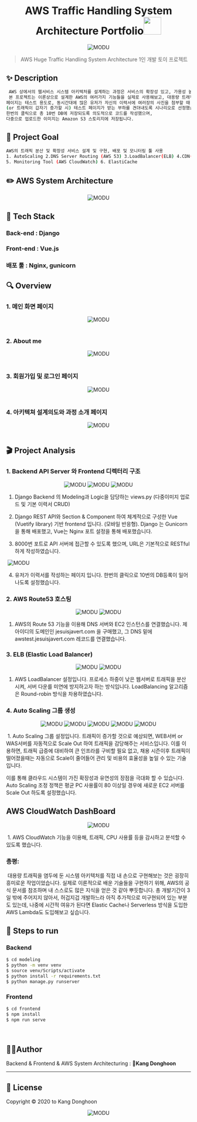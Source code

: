 <h1 align="center">AWS Traffic Handling System Architecture Portfolio<img src="https://raw.githubusercontent.com/MartinHeinz/MartinHeinz/master/wave.gif" width="48px"></h1>
<p>
</p>

<center>
    <img src="./README.assets/logo.png" alt="MODU"/>
</center>

> AWS Huge Traffic Handling System Architecture 1인 개발 토이 프로젝트



## ✨ Description

```sh
 AWS 상에서의 웹서비스 시스템 아키텍처를 설계하는 과정은 서비스의 확장성 있고, 가용성 높은 운영 여건을 마련하기 위해 필수적입니다.
 본 프로젝트는 이론상으로 설계한 AWS의 여러가지 기능들을 실제로 사용해보고, 대용량 트래픽을 대처하는 고가용성의 시스템 아키텍쳐를 구축하고, 실제로 배포해보고, 모니터링툴을 사용해서 시스템이 잘 작동하는지 확인해보기 위함입니다.
페이지는 테스트 용도로, 동시간대에 많은 유저가 자신의 이력서에 여러장의 사진을 첨부할 때
(or 트래픽이 갑자기 증가할 시) 테스트 페이지가 받는 부하를 견뎌내도록 시나리오로 선정했습니다.
한번의 클릭으로 총 10번 DB에 저장되도록 의도적으로 코드를 작성했으며,
다중으로 업로드한 이미지는 Amazon S3 스토리지에 저장됩니다.
```



## :pushpin: Project Goal

```sh
AWS의 트래픽 분산 및 확장성 서비스 설계 및 구현, 배포 및 모니터링 툴 사용
1. AutoScaling 2.DNS Server Routing (AWS 53) 3.LoadBalancer(ELB) 4.CDN(Cloudfront)
5. Monitoring Tool (AWS CloudWatch) 6. ElastiCache
```



## :pencil2:  AWS System Architecture

<center>
    <img src="./README.assets/sli0.png" alt="MODU"  align="center"/>
</center>

## :wrench: Tech Stack

### 	Back-end : Django

### 	Front-end : Vue.js

### 	배포 툴 : Nginx, gunicorn



## :mag: Overview

### 1. 메인 화면 페이지

<center>
    <img src="./README.assets/1.png" alt="MODU"/>
</center>
<br>

### 2. About me

<center>
    <img src="./README.assets/2.png" alt="MODU"/>
</center>


<br>

### 3. 회원가입 및 로그인 페이지

<center>
    <img src="./README.assets/3.png" alt="MODU"/>
</center>

<br>

### 4. 아키텍쳐 설계의도와 과정 소개 페이지

<center>
    <img src="./README.assets/4.png" alt="MODU"/>
</center>
<br>



## 🎬 Project Analysis

### 1. Backend API Server 와 Frontend 디렉터리 구조

<center>
    <img src="./README.assets/sl0.png" zoom="50%" alt="MODU"/>
    <img src="./README.assets/sl3.png" zoom="50%" alt="MODU"/>
    <img src="./README.assets/sl4.png" zoom="50%" alt="MODU"/>
</center>

1. Django Backend 의 Modeling과 Logic을 담당하는 views.py  (다중이미지 업로드 및 기본 이력서 CRUD)

2. Django REST API와 Section & Component 하여 체계적으로 구성한 Vue (Vuetify library) 기반 frontend 입니다. (모바일 반응형). Django 는 Gunicorn을 통해 배포했고, Vue는 Nginx 포트 설정을 통해 배포했습니다. 
3. 8000번 포트로 API 서버에 접근할 수 있도록 했으며, URL은 기본적으로 RESTful 하게 작성하였습니다.

​    <img src="./README.assets/slide123.png" zoom="50%" alt="MODU"/>

4. 유저가 이력서를 작성하는 페이지 입니다. 한번의 클릭으로 10번의 DB등록이 일어나도록 설정했습니다.

### 2. AWS Route53 호스팅

<center>
    <img src="./README.assets/sli10.png" alt="MODU"/>
    <img src="./README.assets/sli11.png" alt="MODU"/>
</center>

1. AWS의 Route 53 기능을 이용해 DNS 서버와 EC2 인스턴스를 연결했습니다. 제 아이디의 도메인인 jesuisjavert.com 을 구매했고, 그 DNS 밑에 awstest.jesuisjavert.com 레코드를 연결했습니다. 

### 3. ELB (Elastic Load Balancer)

<center>
    <img src="./README.assets/newsl1.png" alt="MODU"/>
    <img src="./README.assets/newsl3.png" alt="MODU"/>
</center>

1. AWS LoadBalancer 설정입니다. 프로세스 하중이 낮은 웹서버로 트래픽을 분산 시켜, 서버 다운를 미연에 방지하고자 하는 방식입니다.  LoadBalancing 알고리즘은 Round-robin 방식을 차용하였습니다.



### 4. Auto Scaling 그룹 생성

<center>
    <img src="./README.assets/newsl4.png" alt="MODU"/>
    <img src="./README.assets/newsl5.png" alt="MODU"/>
    <img src="./README.assets/newsl6.png" alt="MODU"/>
    <img src="./README.assets/newsl8.png" alt="MODU"/>
    <img src="./README.assets/newsl9.png" alt="MODU"/>
</center>

​	1. Auto Scaling 그룹 설정입니다. 트래픽이 증가할 것으로 예상되면, WEB서버 or WAS서버를 자동적으로 Scale Out 하여 트래픽을 감당해주는 서비스입니다. 이를 이용하면, 트래픽 급증에 대비하여 큰 인프라를 구비할 필요 없고, 채용 시즌이후 트래픽이 떨어졌을때는 자동으로 Scale이 줄어들어 관리 및 비용의 효율성을 높일 수 있는 기술입니다. <br>

 이를 통해 클라우드 시스템이 가진 확장성과 유연성의 장점을 극대화 할 수 있습니다.  Auto Scaling 조정 정책은 평균 PC 사용률이 80 이상일 경우에 새로운 EC2 서버를 Scale Out 하도록 설정했습니다.



## AWS CloudWatch DashBoard

<center>
    <img src="./README.assets/slide.png" alt="MODU"/>
</center>

​     1.  AWS CloudWatch 기능을 이용해, 트래픽, CPU 사용률 등을 감시하고 분석할 수 있도록 했습니다.<br>

### 총평:

​      대용량 트래픽을 염두에 둔 시스템 아키텍처를 직접 내 손으로 구현해보는 것은 굉장히 흥미로운 작업이었습니다. 실제로 이론적으로 배운 기술들을 구현하기 위해, AWS의 공식 문서를 참조하며 내 스스로도 많은 지식을 얻은 것 같아 뿌듯합니다. 총 개발기간이 3일 밖에 주어지지 않아서, 허겁지겁 개발하느라 아직 추가적으로 미구현되어 있는 부분도 있는데, 나중에 시간적 여유가 된다면 Elastic Cache나 Serverless 방식을 도입한 AWS Lambda도 도입해보고 싶습니다.



## :runner: Steps to run

### Backend

```bash
$ cd modeling
$ python -m venv venv
$ source venv/Scripts/activate
$ python install -r requirements.txt
$ python manage.py runserver
```

### Frontend

```bash
$ cd frontend
$ npm install
$ npm run serve
```

<br>

## 🤼‍♂️Author

Backend & Frontend & AWS System Architecturing : 🐯**Kang Donghoon**

<hr>


## 📝 License

Copyright © 2020  to Kang Donghoon  <br>

<center>
    <img src="./README.assets/logo.png" alt="MODU"/>
</center>